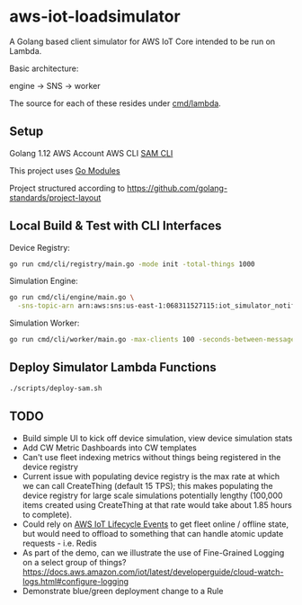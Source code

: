 # aws-iot-loadsimulator

A Golang based client simulator for AWS IoT Core intended to be run on Lambda.

Basic architecture:

engine -> SNS -> worker

The source for each of these resides under [cmd/lambda](cmd/lambda).

## Setup

Golang 1.12
AWS Account
AWS CLI
[SAM CLI](https://docs.aws.amazon.com/serverless-application-model/latest/developerguide/serverless-sam-cli-install.html)


This project uses [Go Modules](https://blog.golang.org/using-go-modules)

Project structured according to https://github.com/golang-standards/project-layout


## Local Build & Test with CLI Interfaces

Device Registry:

```bash
go run cmd/cli/registry/main.go -mode init -total-things 1000
```

Simulation Engine:

```bash
go run cmd/cli/engine/main.go \
  -sns-topic-arn arn:aws:sns:us-east-1:068311527115:iot_simulator_notifications
```

Simulation Worker:

```bash
go run cmd/cli/worker/main.go -max-clients 100 -seconds-between-messages 10 -total-messages-per-client 5
```

## Deploy Simulator Lambda Functions

```bash
./scripts/deploy-sam.sh
```

## TODO

* Build simple UI to kick off device simulation, view device simulation stats
* Add CW Metric Dashboards into CW templates
* Can't use fleet indexing metrics without things being registered in the device registry
* Current issue with populating device registry is the max rate at which we can call CreateThing (default 15 TPS); this makes populating the device registry for large scale simulations potentially lengthy (100,000 items created using CreateThing at that rate would take about 1.85 hours to complete).
* Could rely on [AWS IoT Lifecycle Events](https://docs.aws.amazon.com/iot/latest/developerguide/life-cycle-events.html) to get fleet online / offline state, but would need to offload to something that can handle atomic update requests - i.e. Redis
* As part of the demo, can we illustrate the use of Fine-Grained Logging on a select group of things? https://docs.aws.amazon.com/iot/latest/developerguide/cloud-watch-logs.html#configure-logging
* Demonstrate blue/green deployment change to a Rule 
